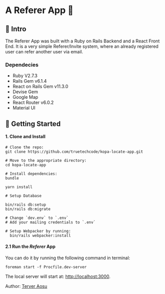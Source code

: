 # A Referer App  🚀

## 👋 Intro

The Referer App was built with a Ruby on Rails Backend and a React Front End. It is a very simple Referer/Invite system, where an already registered user can refer another user via email.

### Dependecies

- Ruby V2.7.3
- Rails Gem v6.1.4
- React on Rails Gem v11.3.0
- Devise Gem
- Google Map
- React Router v6.0.2
- Material UI

## 🚀 Getting Started

#### 1. Clone and Install

```
# Clone the repo:
git clone https://github.com/truetechcode/kopa-locate-app.git

# Move to the appropriate directory:
cd kopa-locate-app

# Install dependencies:
bundle

yarn install

# Setup Database

bin/rails db:setup
bin/rails db:migrate

# Change `dev.env` to `.env`
# Add your mailing credentials to `.env`

# Setup Webpacker by running:
  bin/rails webpacker:install
```

#### 2.1 Run the _Referer_ App

You can do it by running the following command in terminal:

```
foreman start -f Procfile.dev-server
```

The local server will start at:
[http://localhost:3000](http://localhost:3000).

Author: <a href="http://www.twitter.com/truetech_code">Terver Aosu</a>
